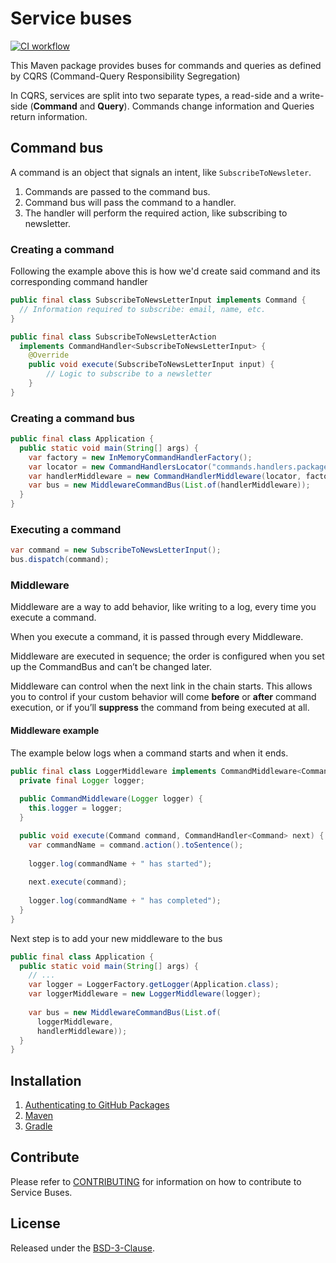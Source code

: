 # Service buses

[![CI workflow](https://github.com/montealegreluis/service-buses/actions/workflows/ci.yml/badge.svg)](https://github.com/montealegreluis/service-buses/actions/workflows/ci.yml)

This Maven package provides buses for commands and queries as defined by CQRS (Command-Query Responsibility Segregation)

In CQRS, services are split into two separate types, a read-side and a write-side (**Command** and **Query**). Commands change information and Queries return information.

## Command bus

A command is an object that signals an intent, like `SubscribeToNewsleter`. 

1. Commands are passed to the command bus.
2. Command bus will pass the command to a handler.
3. The handler will perform the required action, like subscribing to newsletter.

### Creating a command

Following the example above this is how we'd create said command and its corresponding command handler

```java
public final class SubscribeToNewsLetterInput implements Command {
  // Information required to subscribe: email, name, etc.
}

public final class SubscribeToNewsLetterAction 
  implements CommandHandler<SubscribeToNewsLetterInput> {
    @Override
    public void execute(SubscribeToNewsLetterInput input) {
        // Logic to subscribe to a newsletter
    }
}
```

### Creating a command bus

```java
public final class Application {
  public static void main(String[] args) {
    var factory = new InMemoryCommandHandlerFactory();
    var locator = new CommandHandlersLocator("commands.handlers.package");
    var handlerMiddleware = new CommandHandlerMiddleware(locator, factory);
    var bus = new MiddlewareCommandBus(List.of(handlerMiddleware));
  }
}
```

### Executing a command

```java
var command = new SubscribeToNewsLetterInput();
bus.dispatch(command);
```

### Middleware

Middleware are a way to add behavior, like writing to a log, every time you execute a command.

When you execute a command, it is passed through every Middleware. 

Middleware are executed in sequence; the order is configured when you set up the CommandBus and can’t be changed later. 

Middleware can control when the next link in the chain starts. 
This allows you to control if your custom behavior will come **before** or **after** command execution, or if you’ll **suppress** the command from being executed at all.

#### Middleware example

The example below logs when a command starts and when it ends.

```java
public final class LoggerMiddleware implements CommandMiddleware<Command> {
  private final Logger logger;
  
  public CommandMiddleware(Logger logger) {
    this.logger = logger;
  }

  public void execute(Command command, CommandHandler<Command> next) {
    var commandName = command.action().toSentence();
    
    logger.log(commandName + " has started");
    
    next.execute(command);
    
    logger.log(commandName + " has completed");
  }
}
```

Next step is to add your new middleware to the bus

```java
public final class Application {
  public static void main(String[] args) {
    // ...
    var logger = LoggerFactory.getLogger(Application.class);
    var loggerMiddleware = new LoggerMiddleware(logger);
    
    var bus = new MiddlewareCommandBus(List.of(
      loggerMiddleware, 
      handlerMiddleware));
  }
}
```

## Installation

1. [Authenticating to GitHub Packages](https://github.com/MontealegreLuis/activity-feed/blob/main/docs/installation/authentication.md)
2. [Maven](https://github.com/MontealegreLuis/activity-feed/blob/main/docs/installation/maven.md)
3. [Gradle](https://github.com/MontealegreLuis/activity-feed/blob/main/docs/installation/gradle.md)

## Contribute

Please refer to [CONTRIBUTING](https://github.com/MontealegreLuis/service-buses/blob/main/CONTRIBUTING.md) for information on how to contribute to Service Buses.

## License

Released under the [BSD-3-Clause](https://github.com/MontealegreLuis/service-buses/blob/main/LICENSE).
